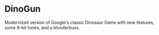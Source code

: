 # DinoGun
Modernized version of Google's classic Dinosaur Game with new features, some 8-bit tunes, and a blunderbuss.
